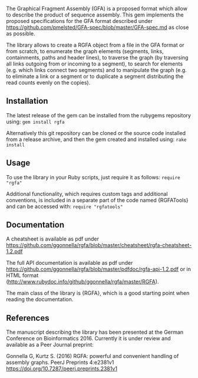 The Graphical Fragment Assembly (GFA) is a proposed format which allow
to describe the product of sequence assembly.
This gem implements the proposed specifications for the GFA format
described under https://github.com/pmelsted/GFA-spec/blob/master/GFA-spec.md
as close as possible.

The library allows to create a RGFA object from a file in the GFA format
or from scratch, to enumerate the graph elements (segments, links,
containments, paths and header lines), to traverse the graph (by
traversing all links outgoing from or incoming to a segment), to search for
elements (e.g. which links connect two segments) and to manipulate the
graph (e.g. to eliminate a link or a segment or to duplicate a segment
distributing the read counts evenly on the copies).

## Installation

The latest release of the gem can be installed from the rubygems repository
using:
```gem install rgfa```

Alternatively this git repository can be cloned or the source code
installed from a release archive, and then the gem created and installed
using:
```rake install```

## Usage

To use the library in your Ruby scripts, just require it as follows:
```require "rgfa"```

Additional functionality, which
requires custom tags and additional conventions, is included in a separate
part of the code named {RGFATools} and can be accessed with:
```require "rgfatools"```

## Documentation

A cheatsheet is available as pdf under
https://github.com/ggonnella/rgfa/blob/master/cheatsheet/rgfa-cheatsheet-1.2.pdf

The full API documentation is available as pdf under
https://github.com/ggonnella/rgfa/blob/master/pdfdoc/rgfa-api-1.2.pdf
or in HTML format (http://www.rubydoc.info/github/ggonnella/rgfa/master/RGFA).

The main class of the library is {RGFA}, which is a good starting point
when reading the documentation.

## References

The manuscript describing the library has been presented at the
German Conference on Bioinformatics 2016. Currently it is under review and
available as a Peer Journal preprint:

Gonnella G, Kurtz S. (2016) RGFA: powerful and convenient handling of
assembly graphs. PeerJ Preprints 4:e2381v1
https://doi.org/10.7287/peerj.preprints.2381v1

